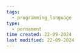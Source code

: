 ```yaml
---
tags:
  - programming_language
type:
  - pernament
time created: 22-09-2024
last modified: 22-09-2024
---
```


